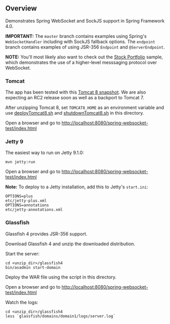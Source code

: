 ## Overview

Demonstrates Spring WebSocket and SockJS support in Spring Framework 4.0.

**IMPORTANT:** The `master` branch contains examples using Spring's `WebSocketHandler` including with SockJS fallback options. The `endpoint` branch contains examples of using JSR-356 `Endpoint` and `@ServerEndpoint`.

**NOTE:** You'll most likely also want to check out the [Stock Portfolio](https://github.com/rstoyanchev/spring-websocket-portfolio) sample, which demonstrates the use of a higher-level messsaging protocol over WebSocket.

### Tomcat

The app has been tested with this [Tomcat 8 snapshot](https://repository.apache.org/content/repositories/snapshots/org/apache/tomcat/tomcat/8.0-SNAPSHOT/tomcat-8.0-20130815.225136-6.zip). We are also expecting an RC2 release soon as well as a backport to Tomcat 7.

After unzipping Tomcat 8, set `TOMCAT8_HOME` as an environment variable and use [deployTomcat8.sh](https://github.com/rstoyanchev/spring-websocket-test/blob/master/deployTomcat8.sh) and [shutdownTomcat8.sh](https://github.com/rstoyanchev/spring-websocket-test/blob/master/shutdownTomcat8.sh) in this directory.

Open a browser and go to <http://localhost:8080/spring-websocket-test/index.html>

### Jetty 9

The easiest way to run on Jetty 9.1.0:

    mvn jetty:run

Open a browser and go to <http://localhost:8080/spring-websocket-test/index.html>

**Note:** To deploy to a Jetty installation, add this to Jetty's `start.ini`:

    OPTIONS=plus
    etc/jetty-plus.xml
    OPTIONS=annotations
    etc/jetty-annotations.xml

### Glassfish

Glassfish 4 provides JSR-356 support.

Download Glassfish 4 and unzip the downloaded distribution.

Start the server:

    cd <unzip_dir>/glassfish4
    bin/asadmin start-domain

Deploy the WAR file using the script in this directory.

Open a browser and go to <http://localhost:8080/spring-websocket-test/index.html>

Watch the logs:

    cd <unzip_dir>/glassfish4
    less `glassfish/domains/domain1/logs/server.log`


